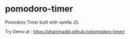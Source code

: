 # pomodoro-timer
Pomodoro Timer built with vanilla JS.

Try Demo at : https://phanimaddi.github.io/pomodoro-timer/
